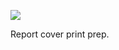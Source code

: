 ![](https://db-feed.s3.amazonaws.com/legacy/Screen_Shot_2018_01_31_at_11_43_52_AM-1517417086226.png)

Report cover print prep.

